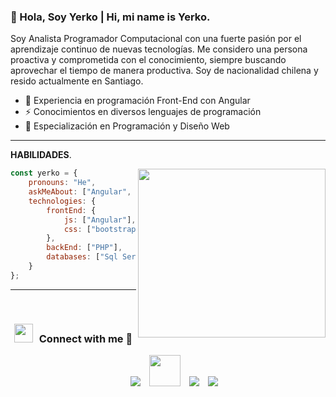 ### 👋 Hola, Soy Yerko | Hi, mi name is Yerko.
   Soy Analista Programador Computacional con una fuerte pasión por el aprendizaje continuo de nuevas tecnologías. Me considero una persona proactiva y comprometida con el conocimiento, siempre buscando aprovechar el tiempo de manera productiva. Soy de nacionalidad chilena y resido actualmente en Santiago.


- 🌱 Experiencia en programación Front-End con Angular
- ⚡ Conocimientos en diversos lenguajes de programación
- 🔭 Especialización en Programación y Diseño Web

---------------------------------------------------------

**HABILIDADES**.

<img align='right' src="https://www.lovethispic.com/uploaded_images/104877-Batman-Robin-Drinking-Coffee.gif?1" width="300" height="270">


```javascript
const yerko = {
    pronouns: "He",
    askMeAbout: ["Angular", "TypeScript", "Software Engineering"],
    technologies: {
        frontEnd: {
            js: ["Angular"],
            css: ["bootstrap", "Wordpress"]
        },
        backEnd: ["PHP"],
        databases: ["Sql Server", "MySql"],
    }
};
```

------------------------------------------------------
<br/>
<h3 align="center" > <img src="https://media.giphy.com/media/iY8CRBdQXODJSCERIr/giphy.gif" width="30" height="30" style="margin-right: 10px;">Connect with me 🤝 </h3>

<p align="center">

 <div align="center"  class="icons-social" style="margin-left: 10px;">
	 <a style="margin-left: 10px;" target="_blank" href="https://instagram.com/lemonstack.cl">
			<img src="https://img.icons8.com/doodle/40/000000/instagram-new--v2.png"></a>
          <a style="margin-left: 10px;" target="_blank" href="https://www.facebook.com/lemonstack.cl">
			<img style="width:50px; height: 50px;" src="https://img.icons8.com/?size=100&id=nhX8zsseyDoS&format=png&color=000000"></a>
          <a style="margin-left: 10px;"  target="_blank" href="https://www.linkedin.com/in/ye-figueroa/">
			<img src="https://img.icons8.com/doodle/40/000000/linkedin--v2.png"></a>
          <a style="margin-left: 10px;" target="_blank" href="https://github.com/Alexis0089">
		<img src="https://img.icons8.com/doodle/40/000000/github--v1.png"></a>
	
	 
   
  </div>
</p>








   
   

